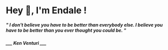 <h1 title="head"> Hey 👋, I'm Endale !</h1>

**<h5><i>" I don't believe you have to be better than everybody else. I believe you have to be better than you ever thought you could be. "</i></h5>**

*<b>___ Ken Venturi ___</b>*
